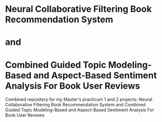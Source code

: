 # Neural Collaborative Filtering Book Recommendation System 
# and 
# Combined Guided Topic Modeling-Based and Aspect-Based Sentiment Analysis For Book User Reviews
Combined repository for my Master's practicum 1 and 2 projects: Neural Collaborative Filtering Book Recommendation System and Combined Guided Topic Modeling-Based and Aspect-Based Sentiment Analysis For Book User Reviews

